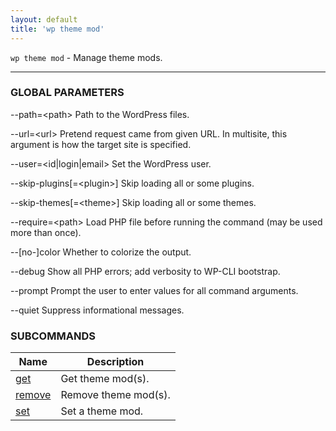 ```yaml
---
layout: default
title: 'wp theme mod'
---
```


`wp theme mod` - Manage theme mods.

<hr />



### GLOBAL PARAMETERS

  \--path=&lt;path&gt;
      Path to the WordPress files.

  \--url=&lt;url&gt;
      Pretend request came from given URL. In multisite, this argument is how the target site is specified.

  \--user=&lt;id|login|email&gt;
      Set the WordPress user.

  \--skip-plugins[=&lt;plugin&gt;]
      Skip loading all or some plugins.

  \--skip-themes[=&lt;theme&gt;]
      Skip loading all or some themes.

  \--require=&lt;path&gt;
      Load PHP file before running the command (may be used more than once).

  \--[no-]color
      Whether to colorize the output.

  \--debug
      Show all PHP errors; add verbosity to WP-CLI bootstrap.

  \--prompt
      Prompt the user to enter values for all command arguments.

  \--quiet
      Suppress informational messages.



### SUBCOMMANDS

<table>
	<thead>
	<tr>
		<th>Name</th>
		<th>Description</th>
	</tr>
	</thead>
	<tbody>
		<tr>
			<td><a href="/commands/theme/mod/get/">get</a></td>
			<td>Get theme mod(s).</td>
		</tr>
		<tr>
			<td><a href="/commands/theme/mod/remove/">remove</a></td>
			<td>Remove theme mod(s).</td>
		</tr>
		<tr>
			<td><a href="/commands/theme/mod/set/">set</a></td>
			<td>Set a theme mod.</td>
		</tr>
	</tbody>
</table>
